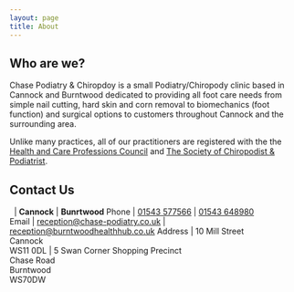 ```yaml
---
layout: page
title: About
---
```


## Who are we?
Chase Podiatry & Chiropdoy is a small Podiatry/Chiropody clinic based in Cannock and Burntwood dedicated to providing all foot care needs from simple nail cutting, hard skin and corn removal to biomechanics (foot function) and surgical options to customers throughout Cannock and the surrounding area.

Unlike many practices, all of our practitioners are registered with the the [Health and Care Professions Council](https://www.hcpc-uk.org/) and [The Society of Chiropodist & Podiatrist](https://www.scpod.org/). 

## Contact Us

&nbsp;  | **Cannock**                                                                | **Bunrtwood**
Phone   | [01543 577566](tel:01543577566)                                            | [01543 648980](tel:01543648980)     
Email   | [reception@chase-podiatry.co.uk](mailto:reception@chase-podiatry.co.uk)    | [reception@burntwoodhealthhub.co.uk](mailto:reception@burntwoodhealthhub.co.uk)
Address | 10 Mill Street <br/> Cannock <br/> WS11 0DL                                | 5 Swan Corner Shopping Precinct <br/> Chase Road <br/> Burntwood <br/> WS70DW
